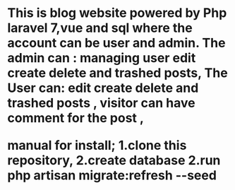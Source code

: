 <h1> This is blog website powered by Php laravel 7,vue and sql where the account can be user and admin. 
The admin can :
managing user
edit create delete and trashed posts,
The User can:
edit create delete and trashed posts ,
visitor can have comment for the post ,

manual for install;
1.clone this repository,
2.create database
2.run php artisan migrate:refresh --seed </h1>
